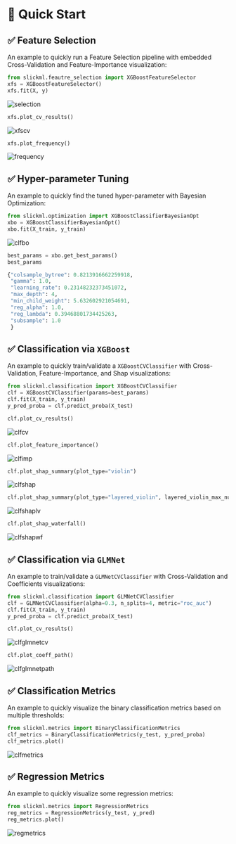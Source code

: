 📌 Quick Start
================

## ✅ Feature Selection
An example to quickly run a Feature Selection pipeline with embedded Cross-Validation and Feature-Importance visualization: 
```python
from slickml.feautre_selection import XGBoostFeatureSelector
xfs = XGBoostFeatureSelector()
xfs.fit(X, y)
```
![selection](https://raw.githubusercontent.com/slickml/slick-ml/master/assets/images/feature_selection.png)

```python
xfs.plot_cv_results()
```
![xfscv](https://raw.githubusercontent.com/slickml/slick-ml/master/assets/images/xfs_cv_results.png)

```python
xfs.plot_frequency()
```
![frequency](https://raw.githubusercontent.com/slickml/slick-ml/master/assets/images/feature_frequency.png)

## ✅ Hyper-parameter Tuning
An example to quickly find the tuned hyper-parameter with Bayesian Optimization:
```python
from slickml.optimization import XGBoostClassifierBayesianOpt
xbo = XGBoostClassifierBayesianOpt()
xbo.fit(X_train, y_train)
```
![clfbo](https://raw.githubusercontent.com/slickml/slick-ml/master/assets/images/clf_hyper_params.png)

```python
best_params = xbo.get_best_params()
best_params

{"colsample_bytree": 0.8213916662259918,
 "gamma": 1.0,
 "learning_rate": 0.23148232373451072,
 "max_depth": 4,
 "min_child_weight": 5.632602921054691,
 "reg_alpha": 1.0,
 "reg_lambda": 0.39468801734425263,
 "subsample": 1.0
 }
```

## ✅ Classification via `XGBoost`
An example to quickly train/validate a `XGBoostCVClassifier` with Cross-Validation, Feature-Importance, and Shap visualizations:
```python
from slickml.classification import XGBoostCVClassifier
clf = XGBoostCVClassifier(params=best_params)
clf.fit(X_train, y_train)
y_pred_proba = clf.predict_proba(X_test)

clf.plot_cv_results()
```
![clfcv](https://raw.githubusercontent.com/slickml/slick-ml/master/assets/images/clf_cv_results.png)

```python
clf.plot_feature_importance()
```
![clfimp](https://raw.githubusercontent.com/slickml/slick-ml/master/assets/images/clf_feature_importance.png)

```python
clf.plot_shap_summary(plot_type="violin")
```
![clfshap](https://raw.githubusercontent.com/slickml/slick-ml/master/assets/images/clf_shap_summary.png)

```python
clf.plot_shap_summary(plot_type="layered_violin", layered_violin_max_num_bins=5)
```
![clfshaplv](https://raw.githubusercontent.com/slickml/slick-ml/master/assets/images/clf_shap_summary_lv.png)

```python
clf.plot_shap_waterfall()
```
![clfshapwf](https://raw.githubusercontent.com/slickml/slick-ml/master/assets/images/clf_shap_waterfall.png)


## ✅ Classification via `GLMNet`
An example to train/validate a `GLMNetCVClassifier` with Cross-Validation and Coefficients visualizations:
```python
from slickml.classification import GLMNetCVClassifier
clf = GLMNetCVClassifier(alpha=0.3, n_splits=4, metric="roc_auc")
clf.fit(X_train, y_train)
y_pred_proba = clf.predict_proba(X_test)

clf.plot_cv_results()
```
![clfglmnetcv](https://raw.githubusercontent.com/slickml/slick-ml/master/assets/images/clf_glmnet_cv_results.png)

```python
clf.plot_coeff_path()
```
![clfglmnetpath](https://raw.githubusercontent.com/slickml/slick-ml/master/assets/images/clf_glmnet_paths.png)

## ✅ Classification Metrics
An example to quickly visualize the binary classification metrics based on multiple thresholds:
```python
from slickml.metrics import BinaryClassificationMetrics
clf_metrics = BinaryClassificationMetrics(y_test, y_pred_proba)
clf_metrics.plot()
```
![clfmetrics](https://raw.githubusercontent.com/slickml/slick-ml/master/assets/images/clf_metrics.png)

## ✅ Regression Metrics
An example to quickly visualize some regression metrics:
```python
from slickml.metrics import RegressionMetrics
reg_metrics = RegressionMetrics(y_test, y_pred)
reg_metrics.plot()
```
![regmetrics](https://raw.githubusercontent.com/slickml/slick-ml/master/assets/images/reg_metrics.png)
